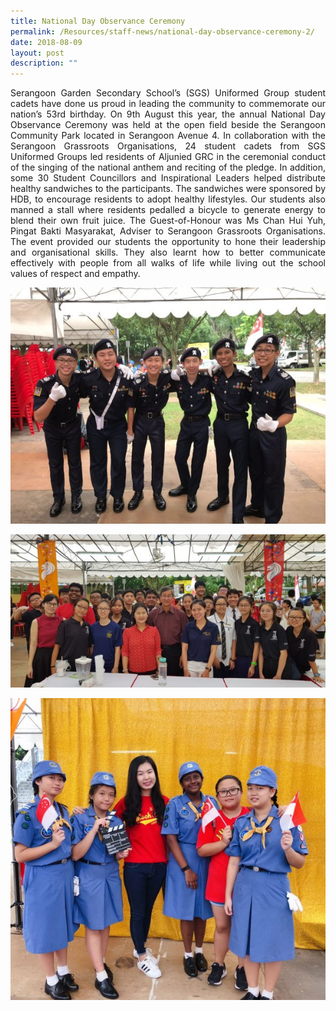 ```yaml
---
title: National Day Observance Ceremony
permalink: /Resources/staff-news/national-day-observance-ceremony-2/
date: 2018-08-09
layout: post
description: ""
---
```

<p style="text-align: justify;"> Serangoon Garden Secondary School’s (SGS) Uniformed Group student cadets have done us proud in leading the community to commemorate our nation’s 53rd birthday. On 9th August this year, the annual National Day Observance Ceremony was held at the open field beside the Serangoon Community Park located in Serangoon Avenue 4. In collaboration with the Serangoon Grassroots Organisations, 24 student cadets from SGS Uniformed Groups led residents of Aljunied GRC in the ceremonial conduct of the singing of the national anthem and reciting of the pledge. In addition, some 30 Student Councillors and Inspirational Leaders helped distribute healthy sandwiches to the participants. The sandwiches were sponsored by HDB, to encourage residents to adopt healthy lifestyles. Our students also manned a stall where residents pedalled a bicycle to generate energy to blend their own fruit juice. The Guest-of-Honour was Ms Chan Hui Yuh, Pingat Bakti Masyarakat, Adviser to Serangoon Grassroots Organisations. The event provided our students the opportunity to hone their leadership and organisational skills. They also learnt how to better communicate effectively with people from all walks of life while living out the school values of respect and empathy.</p>

![](/images/National%20Day/089-Ee-Leng-Elaine-Seah-600x450.jpg)

![](/images/National%20Day/102-Ee-Leng-Elaine-Seah-600x291.jpg)

![](/images/National%20Day/103-Ee-Leng-Elaine-Seah-1-600x576.jpg)


